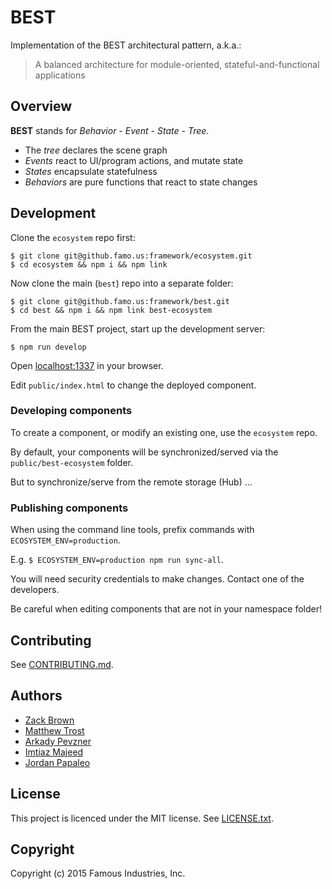 # BEST

Implementation of the BEST architectural pattern, a.k.a.:

> A balanced architecture for module-oriented, stateful-and-functional applications

## Overview

**BEST** stands for _Behavior - Event - State - Tree_.

* The _tree_ declares the scene graph
* _Events_ react to UI/program actions, and mutate state
* _States_ encapsulate statefulness
* _Behaviors_ are pure functions that react to state changes

## Development

Clone the `ecosystem` repo first:

    $ git clone git@github.famo.us:framework/ecosystem.git
    $ cd ecosystem && npm i && npm link

Now clone the main (`best`) repo into a separate folder:

    $ git clone git@github.famo.us:framework/best.git
    $ cd best && npm i && npm link best-ecosystem

From the main BEST project, start up the development server:

    $ npm run develop

Open [localhost:1337](http://localhost:1337) in your browser.

Edit `public/index.html` to change the deployed component.

### Developing components

To create a component, or modify an existing one, use the `ecosystem` repo.

By default, your components will be synchronized/served via the `public/best-ecosystem` folder.

But to synchronize/serve from the remote storage (Hub) ...

### Publishing components

When using the command line tools, prefix commands with `ECOSYSTEM_ENV=production`.

E.g. `$ ECOSYSTEM_ENV=production npm run sync-all`.

You will need security credentials to make changes. Contact one of the developers.

Be careful when editing components that are not in your namespace folder!

## Contributing

See [CONTRIBUTING.md](CONTRIBUTING.md).

## Authors

* [Zack Brown](mailto:zack@famo.us)
* [Matthew Trost](mailto:matthew@famo.us)
* [Arkady Pevzner](mailto:arkady@famo.us)
* [Imtiaz Majeed](mailto:imtiaz@famo.us)
* [Jordan Papaleo](mailto:jordan@famo.us)

## License

This project is licenced under the MIT license. See [LICENSE.txt](LICENSE.txt).

## Copyright

Copyright (c) 2015 Famous Industries, Inc.
